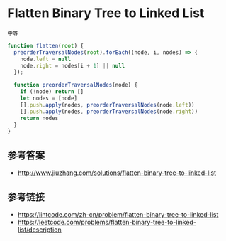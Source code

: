 # Flatten Binary Tree to Linked List
`中等`

```javascript
function flatten(root) {
  preorderTraversalNodes(root).forEach((node, i, nodes) => {
    node.left = null
    node.right = nodes[i + 1] || null
  });

  function preorderTraversalNodes(node) {
    if (!node) return []
    let nodes = [node]
    [].push.apply(nodes, preorderTraversalNodes(node.left))
    [].push.apply(nodes, preorderTraversalNodes(node.right))
    return nodes
  }
}
```

## 参考答案
* http://www.jiuzhang.com/solutions/flatten-binary-tree-to-linked-list

## 参考链接
* https://lintcode.com/zh-cn/problem/flatten-binary-tree-to-linked-list
* https://leetcode.com/problems/flatten-binary-tree-to-linked-list/description
